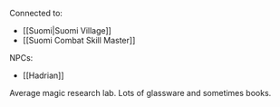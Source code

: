 Connected to:
- [[Suomi|Suomi Village]]
- [[Suomi Combat Skill Master]]

NPCs:
- [[Hadrian]]

Average magic research lab. Lots of glassware and sometimes books.